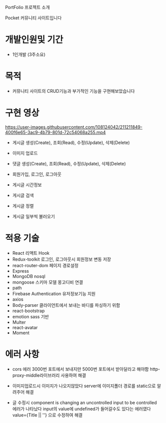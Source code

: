 PortFolio 프로젝트 소개

Pocket 커뮤니티 사이트입니다

# 개발인원및 기간

- 1인개발 (3주소요)

# 목적

- 커뮤니티 사이트의 CRUD기능과 부가적인 기능을 구현해보았습니다

# 구현 영상

https://user-images.githubusercontent.com/108124042/211211849-400f6e65-3ac9-4b79-801d-72c54068a255.mp4

- 게시글 생성(Create), 조회(Read), 수정(Update), 삭제(Delete)

- 이미지 업로드

- 댓글 생성(Create), 조회(Read), 수정(Update), 삭제(Delete)

- 회원가입, 로그인, 로그아웃 
- 게시글 시간정보
- 게시글 검색
- 게시글 정렬
- 게시글 일부씩 불러오기


# 적용 기술

- React 리액트 Hook
- Redux-toolkit 로그인, 로그아웃시 회원정보 변동 저장
- react-router-dom 페이지 경로설정
- Express
- MongoDB nosql
- mongoose 스키마 모델 몽고디비 연결
- path
- Firebase Authentication 유저정보기능 지원
- axios
- Body-parser 클라이언트에서 보내는 바디를 파싱하기 위함
- react-bootstrap
- emotion sass 기반
- Multer
- react-avatar
- Moment


# 에러 사항

- cors 에러
3000번 포트에서 보내지만 5000번 포트에서 받아달라고 해야함
http-proxy-middle라이브러리 사용하여 해결

- 이미지업로드시 이미지가 나오지않았다
server에 이미지폴더 경로를 static으로 알려주어 해결

- 글 수정시 
component is changing an uncontrolled input to be controlled 에러가 나타났다
input의 value에 undefined가 들어갈수도 있다는 에러였다
value={Title || ''} 으로 수정하여 해결


